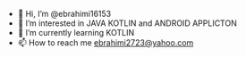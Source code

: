 - 👋 Hi, I’m @ebrahimi16153
- 👀 I’m interested in JAVA KOTLIN and ANDROID APPLICTON
- 🌱 I’m currently learning  KOTLIN
- 📫 How to reach me ebrahimi2723@yahoo.com

<!---
ebrahimi16153/ebrahimi16153 is a ✨ special ✨ repository because its `README.md` (this file) appears on your GitHub profile.
You can click the Preview link to take a look at your changes.
--->
